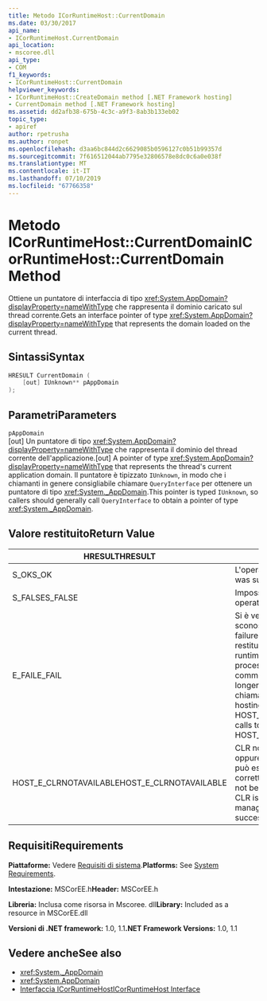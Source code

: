 ```yaml
---
title: Metodo ICorRuntimeHost::CurrentDomain
ms.date: 03/30/2017
api_name:
- ICorRuntimeHost.CurrentDomain
api_location:
- mscoree.dll
api_type:
- COM
f1_keywords:
- ICorRuntimeHost::CurrentDomain
helpviewer_keywords:
- ICorRuntimeHost::CreateDomain method [.NET Framework hosting]
- CurrentDomain method [.NET Framework hosting]
ms.assetid: dd2afb38-675b-4c3c-a9f3-8ab3b133eb02
topic_type:
- apiref
author: rpetrusha
ms.author: ronpet
ms.openlocfilehash: d3aa6bc844d2c6629085b0596127c0b51b99357d
ms.sourcegitcommit: 7f616512044ab7795e32806578e8dc0c6a0e038f
ms.translationtype: MT
ms.contentlocale: it-IT
ms.lasthandoff: 07/10/2019
ms.locfileid: "67766358"
---
```

# <a name="icorruntimehostcurrentdomain-method"></a><span data-ttu-id="774d8-102">Metodo ICorRuntimeHost::CurrentDomain</span><span class="sxs-lookup"><span data-stu-id="774d8-102">ICorRuntimeHost::CurrentDomain Method</span></span>
<span data-ttu-id="774d8-103">Ottiene un puntatore di interfaccia di tipo <xref:System.AppDomain?displayProperty=nameWithType> che rappresenta il dominio caricato sul thread corrente.</span><span class="sxs-lookup"><span data-stu-id="774d8-103">Gets an interface pointer of type <xref:System.AppDomain?displayProperty=nameWithType> that represents the domain loaded on the current thread.</span></span>  
  
## <a name="syntax"></a><span data-ttu-id="774d8-104">Sintassi</span><span class="sxs-lookup"><span data-stu-id="774d8-104">Syntax</span></span>  
  
```cpp  
HRESULT CurrentDomain (  
    [out] IUnknown** pAppDomain  
);  
```  
  
## <a name="parameters"></a><span data-ttu-id="774d8-105">Parametri</span><span class="sxs-lookup"><span data-stu-id="774d8-105">Parameters</span></span>  
 `pAppDomain`  
 <span data-ttu-id="774d8-106">[out] Un puntatore di tipo <xref:System.AppDomain?displayProperty=nameWithType> che rappresenta il dominio del thread corrente dell'applicazione.</span><span class="sxs-lookup"><span data-stu-id="774d8-106">[out] A pointer of type <xref:System.AppDomain?displayProperty=nameWithType> that represents the thread's current application domain.</span></span> <span data-ttu-id="774d8-107">Il puntatore è tipizzato `IUnknown`, in modo che i chiamanti in genere consigliabile chiamare `QueryInterface` per ottenere un puntatore di tipo <xref:System._AppDomain>.</span><span class="sxs-lookup"><span data-stu-id="774d8-107">This pointer is typed `IUnknown`, so callers should generally call `QueryInterface` to obtain a pointer of type <xref:System._AppDomain>.</span></span>  
  
## <a name="return-value"></a><span data-ttu-id="774d8-108">Valore restituito</span><span class="sxs-lookup"><span data-stu-id="774d8-108">Return Value</span></span>  
  
|<span data-ttu-id="774d8-109">HRESULT</span><span class="sxs-lookup"><span data-stu-id="774d8-109">HRESULT</span></span>|<span data-ttu-id="774d8-110">Descrizione</span><span class="sxs-lookup"><span data-stu-id="774d8-110">Description</span></span>|  
|-------------|-----------------|  
|<span data-ttu-id="774d8-111">S_OK</span><span class="sxs-lookup"><span data-stu-id="774d8-111">S_OK</span></span>|<span data-ttu-id="774d8-112">L'operazione è riuscita.</span><span class="sxs-lookup"><span data-stu-id="774d8-112">The operation was successful.</span></span>|  
|<span data-ttu-id="774d8-113">S_FALSE</span><span class="sxs-lookup"><span data-stu-id="774d8-113">S_FALSE</span></span>|<span data-ttu-id="774d8-114">Impossibile completare l'operazione.</span><span class="sxs-lookup"><span data-stu-id="774d8-114">The operation failed to complete.</span></span>|  
|<span data-ttu-id="774d8-115">E_FAIL</span><span class="sxs-lookup"><span data-stu-id="774d8-115">E_FAIL</span></span>|<span data-ttu-id="774d8-116">Si è verificato un errore irreversibile sconosciuto.</span><span class="sxs-lookup"><span data-stu-id="774d8-116">An unknown, catastrophic failure occurred.</span></span> <span data-ttu-id="774d8-117">Se un metodo viene restituito E_FAIL, common language runtime (CLR) non è più utilizzabile nel processo.</span><span class="sxs-lookup"><span data-stu-id="774d8-117">If a method returns E_FAIL, the common language runtime (CLR) is no longer usable in the process.</span></span> <span data-ttu-id="774d8-118">Le chiamate successive a qualsiasi API di hosting restituiranno HOST_E_CLRNOTAVAILABLE.</span><span class="sxs-lookup"><span data-stu-id="774d8-118">Subsequent calls to any hosting APIs return HOST_E_CLRNOTAVAILABLE.</span></span>|  
|<span data-ttu-id="774d8-119">HOST_E_CLRNOTAVAILABLE</span><span class="sxs-lookup"><span data-stu-id="774d8-119">HOST_E_CLRNOTAVAILABLE</span></span>|<span data-ttu-id="774d8-120">CLR non è stato caricato in un processo oppure si trova in uno stato in cui non può eseguire codice gestito o elaborare correttamente la chiamata.</span><span class="sxs-lookup"><span data-stu-id="774d8-120">The CLR has not been loaded into a process, or the CLR is in a state in which it cannot run managed code or process the call successfully.</span></span>|  
  
## <a name="requirements"></a><span data-ttu-id="774d8-121">Requisiti</span><span class="sxs-lookup"><span data-stu-id="774d8-121">Requirements</span></span>  
 <span data-ttu-id="774d8-122">**Piattaforme:** Vedere [Requisiti di sistema](../../../../docs/framework/get-started/system-requirements.md).</span><span class="sxs-lookup"><span data-stu-id="774d8-122">**Platforms:** See [System Requirements](../../../../docs/framework/get-started/system-requirements.md).</span></span>  
  
 <span data-ttu-id="774d8-123">**Intestazione:** MSCorEE.h</span><span class="sxs-lookup"><span data-stu-id="774d8-123">**Header:** MSCorEE.h</span></span>  
  
 <span data-ttu-id="774d8-124">**Libreria:** Inclusa come risorsa in Mscoree. dll</span><span class="sxs-lookup"><span data-stu-id="774d8-124">**Library:** Included as a resource in MSCorEE.dll</span></span>  
  
 <span data-ttu-id="774d8-125">**Versioni di .NET framework:** 1.0, 1.1</span><span class="sxs-lookup"><span data-stu-id="774d8-125">**.NET Framework Versions:** 1.0, 1.1</span></span>  
  
## <a name="see-also"></a><span data-ttu-id="774d8-126">Vedere anche</span><span class="sxs-lookup"><span data-stu-id="774d8-126">See also</span></span>

- <xref:System._AppDomain>
- <xref:System.AppDomain>
- [<span data-ttu-id="774d8-127">Interfaccia ICorRuntimeHost</span><span class="sxs-lookup"><span data-stu-id="774d8-127">ICorRuntimeHost Interface</span></span>](../../../../docs/framework/unmanaged-api/hosting/icorruntimehost-interface.md)
